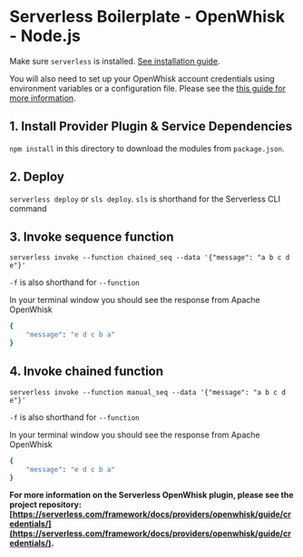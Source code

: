 <!--
title: 'OpenWhisk Serverless Chaining Functions example in NodeJS'
description: 'This example demonstrates chaining functions in NodeJS.'
layout: Doc
framework: v1
platform: OpenWhisk
language: nodeJS
priority: 10
authorLink: 'https://github.com/jthomas'
authorName: 'James Thomas'
authorAvatar: 'https://avatars2.githubusercontent.com/u/2322?v=4&s=140'
-->
# Serverless Boilerplate - OpenWhisk - Node.js

Make sure `serverless` is installed. [See installation guide](https://serverless.com/framework/docs/providers/openwhisk/guide/installation/).

You will also need to set up your OpenWhisk account credentials using environment variables or a configuration file. Please see the [this guide for more information](https://serverless.com/framework/docs/providers/openwhisk/guide/credentials/).

## 1. Install Provider Plugin & Service Dependencies
`npm install` in this directory to download the modules from `package.json`.

## 2. Deploy
`serverless deploy` or `sls deploy`. `sls` is shorthand for the Serverless CLI command

## 3. Invoke sequence function
`serverless invoke --function chained_seq --data '{"message": "a b c d e"}'` 

`-f` is also shorthand for `--function`

In your terminal window you should see the response from Apache OpenWhisk

```bash
{
    "message": "e d c b a"
}
```

## 4. Invoke chained function
`serverless invoke --function manual_seq --data '{"message": "a b c d e"}'` 

`-f` is also shorthand for `--function`

In your terminal window you should see the response from Apache OpenWhisk

```bash
{
    "message": "e d c b a"
}
```

**For more information on the Serverless OpenWhisk plugin, please see the project repository: [https://serverless.com/framework/docs/providers/openwhisk/guide/credentials/](https://serverless.com/framework/docs/providers/openwhisk/guide/credentials/).**
